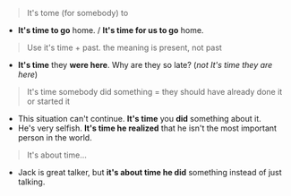 
> It's tome (for somebody) to

- **It's time to go** home. / **It's time for us to go** home. 


> Use it's time + past. the meaning is present, not past

- **It's time** they **were here**. Why are they so late? (*not It's time they are here*)

> It's time somebody did something  = they should have already done it or started it

- This situation can't continue. **It's time** you **did** something about it.
- He's very selfish. **It's time he realized** that he isn't the most important person in the world.

> It's about time...

- Jack is great  talker, but **it's about time he did** something instead of just talking.